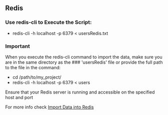 ﻿
## **Redis**


### Use redis-cli to Execute the Script:
 * redis-cli -h localhost -p 6379 < usersRedis.txt

### **Important**
When you execute the redis-cli command to import the data, make sure you are in the same directory as the ### 'usersRedis' file or provide the full path to the file in the command:
 * cd /path/to/my_project/
 * redis-cli -h localhost -p 6379 < users

 Ensure that your Redis server is running and accessible on the specified host and port
 
For more info check [Import Data into Redis](https://developer.redis.com/guides/import/)
